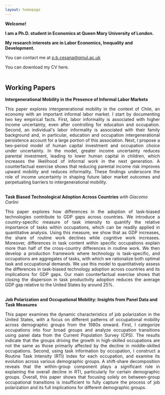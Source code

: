 ```yaml
---
layout: homepage
---
```

 **Welcome!**
 
 **I am a Ph.D. student in Economics at Queen Mary University of London.** 

 **My research interests are in Labor Economics, Inequality and Development.**

 You can contact me at [p.b.cesana@qmul.ac.uk](mailto:p.b.cesana@qmul.ac.uk)

 You can download my CV here. <br><br>

## Working Papers 

**Intergenerational Mobility in the Presence of Informal Labor Markets**

<div align="justify">
 
This paper explores intergenerational mobility in the context of Chile, an economy with an important informal labor market. I start by documenting two key empirical facts. First, labor informality is associated with higher income uncertainty, even after controlling for education and occupation. Second, an individual's labor informality is associated with their family background and, in particular, education and occupation intergenerational persistence account for a large portion of this association. Next, I propose a two-period model of human capital investment and occupation choice under uncertainty. In the model, greater income uncertainty reduces parental investment, leading to lower human capital in children, which increases the likelihood of informal work in the next generation. A counterfactual exercise shows that reducing parental income risk improves upward mobility and reduces informality. These findings underscore the role of income uncertainty in shaping future labor market outcomes and perpetuating barriers to intergenerational mobility. <br><br>

</div>

**Task Biased Technological Adoption Across Countries**  *with Giacomo Carlini*
<div align="justify">
 
This paper explores how differences in the adoption of task-biased technologies contribute to GDP gaps across countries. We introduce a country-specific measure of task intensity to quantify the relative importance of tasks within occupations, which can be readily applied in quantitative analysis. Using this measure, we show that as GDP increases, the share of routine work declines while cognitive work increases. Moreover, differences in task content within specific occupations explain more than half of the cross-country differences in routine work. We then develop a production framework where technology is task-specific, and occupations are aggregates of tasks, with which we rationalize both optimal task and occupational demands. We use this model to quantitatively assess the differences in task-biased technology adoption across countries and its implications for GDP gaps. Our main counterfactual exercise shows that closing the dispersion in task productivity adoption reduces the average GDP gap relative to the United States by around 25%. <br><br>
</div>


**Job Polarization and Occupational Mobility: Insights from Panel Data and Task Measures**
<div align="justify">
 
This paper examines the dynamic characteristics of job polarization in the United States, with a focus on different patterns of occupational mobility across demographic groups from the 1980s
onward. First, I categorize occupations into four broad groups and analyze occupation transitions using panel data from the Current Population Survey (CPS). The results indicate that the groups
driving the growth in high-skilled occupations are not the same as those primarily affected by the decline in middle-skilled occupations. Second, using task information by occupation, I construct a Routine Task Intensity (RTI) index for each occupation, and examine its evolution across various demographic groups. A shift-share decomposition reveals that the within-group component plays a significant role in explaining the overall decline in RTI, particularly for
certain demographic groups. Overall, this paper shows that focusing solely on between-group occupational transitions is insufficient to fully capture the process of job polarization and
its full implications for different demographic groups. <br><br>
</div>
